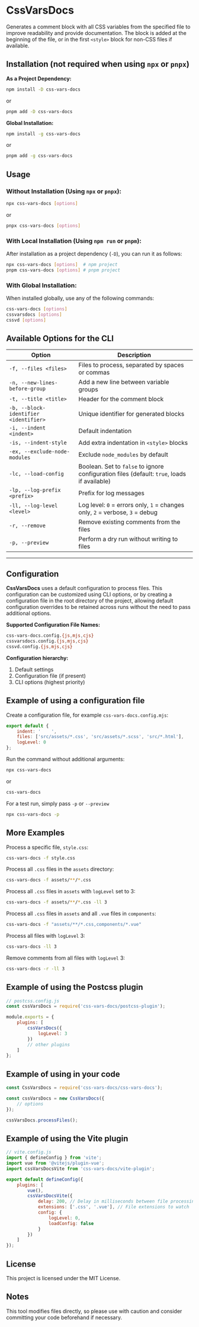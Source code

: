 # CssVarsDocs

Generates a comment block with all CSS variables from the specified file to improve readability and provide documentation. The block is added at the beginning of the file, or in the first `<style>` block for non-CSS files if available.

## Installation (not required when using `npx` or `pnpx`)

**As a Project Dependency:**

```sh
npm install -D css-vars-docs
```

or

```sh
pnpm add -D css-vars-docs
```

**Global Installation:**

```sh
npm install -g css-vars-docs
```

or

```sh
pnpm add -g css-vars-docs
```

## Usage

### Without Installation (Using `npx` or `pnpx`):

```sh
npx css-vars-docs [options]
```

or

```sh
pnpx css-vars-docs [options]
```

### With Local Installation (Using `npm run` or `pnpm`):

After installation as a project dependency (`-D`), you can run it as follows:

```sh
npx css-vars-docs [options]  # npm project
pnpm css-vars-docs [options] # pnpm project
```

### With Global Installation:

When installed globally, use any of the following commands:

```sh
css-vars-docs [options]
cssvarsdocs [options]
cssvd [options]
```

## Available Options for the CLI

| Option                                | Description                                                                                 |
| ------------------------------------- | ------------------------------------------------------------------------------------------- |
| `-f, --files <files>`                 | Files to process, separated by spaces or commas                                             |
| `-n, --new-lines-before-group`        | Add a new line between variable groups                                                      |
| `-t, --title <title>`                 | Header for the comment block                                                                |
| `-b, --block-identifier <identifier>` | Unique identifier for generated blocks                                                      |
| `-i, --indent <indent>`               | Default indentation                                                                         |
| `-is, --indent-style`                 | Add extra indentation in `<style>` blocks                                                   |
| `-ex, --exclude-node-modules`         | Exclude `node_modules` by default                                                           |
| `-lc, --load-config`                  | Boolean. Set to `false` to ignore configuration files (default: `true`, loads if available) |
| `-lp, --log-prefix <prefix>`          | Prefix for log messages                                                                     |
| `-ll, --log-level <level>`            | Log level: `0` = errors only, `1` = changes only, `2` = verbose, `3` = debug                |
| `-r, --remove`                        | Remove existing comments from the files                                                     |
| `-p, --preview`                       | Perform a dry run without writing to files                                                  |

---

## Configuration

**CssVarsDocs** uses a default configuration to process files. This configuration can be customized using CLI options, or by creating a configuration file in the root directory of the project, allowing default configuration overrides to be retained across runs without the need to pass additional options.

**Supported Configuration File Names:**

```sh
css-vars-docs.config.{js,mjs,cjs}
cssvarsdocs.config.{js,mjs,cjs}
cssvd.config.{js,mjs,cjs}
```

**Configuration hierarchy:**

1. Default settings
2. Configuration file (if present)
3. CLI options (highest priority)

## Example of using a configuration file

Create a configuration file, for example `css-vars-docs.config.mjs`:

```javascript
export default {
    indent: '    ',
    files: ['src/assets/*.css', 'src/assets/*.scss', 'src/*.html'],
    logLevel: 0
};
```

Run the command without additional arguments:

```sh
npx css-vars-docs
```

or

```sh
css-vars-docs
```

For a test run, simply pass `-p` or `--preview`

```sh
npx css-vars-docs -p
```

## More Examples

Process a specific file, `style.css`:

```sh
css-vars-docs -f style.css
```

Process all `.css` files in the `assets` directory:

```sh
css-vars-docs -f assets/**/*.css
```

Process all `.css` files in `assets` with `logLevel` set to 3:

```sh
css-vars-docs -f assets/**/*.css -ll 3
```

Process all `.css` files in `assets` and all `.vue` files in `components`:

```sh
css-vars-docs -f "assets/**/*.css,components/*.vue"
```

Process all files with `logLevel` 3:

```sh
css-vars-docs -ll 3
```

Remove comments from all files with `logLevel` 3:

```sh
css-vars-docs -r -ll 3
```

## Example of using the Postcss plugin

```javascript
// postcss.config.js
const cssVarsDocs = require('css-vars-docs/postcss-plugin');

module.exports = {
    plugins: [
        cssVarsDocs({
            logLevel: 3
        })
        // other plugins
    ]
};
```

## Example of using in your code

```javascript
const CssVarsDocs = require('css-vars-docs/css-vars-docs');

const cssVarsDocs = new CssVarsDocs({
    // options
});

cssVarsDocs.processFiles();
```

## Example of using the Vite plugin

```javascript
// vite.config.js
import { defineConfig } from 'vite';
import vue from '@vitejs/plugin-vue';
import cssVarsDocsVite from 'css-vars-docs/vite-plugin';

export default defineConfig({
    plugins: [
        vue(),
        cssVarsDocsVite({
            delay: 200, // Delay in milliseconds between file processing
            extensions: ['.css', '.vue'], // File extensions to watch
            config: {
                logLevel: 0,
                loadConfig: false
            }
        })
    ]
});
```

## License

This project is licensed under the MIT License.

## Notes

This tool modifies files directly, so please use with caution and consider committing your code beforehand if necessary.
